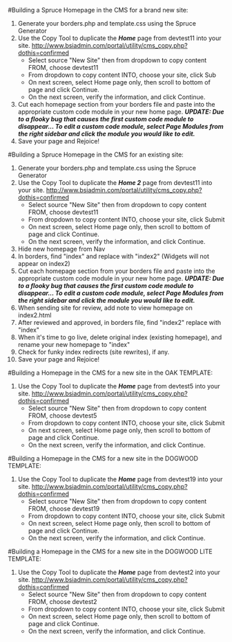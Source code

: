 #Building a Spruce Homepage in the CMS for a brand new site:

1. Generate your borders.php and template.css using the Spruce Generator
2. Use the Copy Tool to duplicate the ***Home*** page from devtest11 into your site.
    http://www.bsiadmin.com/portal/utility/cms_copy.php?dothis=confirmed
    - Select source "New Site" then from dropdown to copy content FROM, choose devtest11 
    - From dropdown to copy content INTO, choose your site, click Sub
    - On next screen, select Home page only, then scroll to bottom of page and click Continue.
    - On the next screen, verify the information, and click Continue.
3. Cut each homepage section from your borders file and paste into the appropriate custom code module in your new home page. 
***UPDATE: Due to a flooky bug that causes the first custom code module to disappear... To edit a custom code module, select Page Modules from the right sidebar and click the module you would like to edit.***
4. Save your page and Rejoice!



#Building a Spruce Homepage in the CMS for an existing site:

1. Generate your borders.php and template.css using the Spruce Generator
2. Use the Copy Tool to duplicate the ***Home 2*** page from devtest11 into your site.
    http://www.bsiadmin.com/portal/utility/cms_copy.php?dothis=confirmed
    - Select source "New Site" then from dropdown to copy content FROM, choose devtest11 
    - From dropdown to copy content INTO, choose your site, click Submit
    - On next screen, select Home page only, then scroll to bottom of page and click Continue.
    - On the next screen, verify the information, and click Continue.
3. Hide new homepage from Nav
6. In borders, find "index" and replace with "index2"
    (Widgets will not appear on index2)
7. Cut each homepage section from your borders file and paste into the appropriate custom code module in your new home page. 
***UPDATE: Due to a flooky bug that causes the first custom code module to disappear... To edit a custom code module, select Page Modules from the right sidebar and click the module you would like to edit.***
8. When sending site for review, add note to view homepage on index2.html
9. After reviewed and approved, in borders file, find "index2" replace with "index"
9. When it's time to go live, delete original index (existing homepage), and rename your new homepage to "index"
10. Check for funky index redirects (site rewrites), if any.
11. Save your page and Rejoice!



#Building a Homepage in the CMS for a new site in the OAK TEMPLATE:
1. Use the Copy Tool to duplicate the ***Home*** page from devtest5 into your site.
    http://www.bsiadmin.com/portal/utility/cms_copy.php?dothis=confirmed
    - Select source "New Site" then from dropdown to copy content FROM, choose devtest5
    - From dropdown to copy content INTO, choose your site, click Submit
    - On next screen, select Home page only, then scroll to bottom of page and click Continue.
    - On the next screen, verify the information, and click Continue.
    
    
    
    
#Building a Homepage in the CMS for a new site in the DOGWOOD TEMPLATE:
1. Use the Copy Tool to duplicate the ***Home*** page from devtest19 into your site.
    http://www.bsiadmin.com/portal/utility/cms_copy.php?dothis=confirmed
    - Select source "New Site" then from dropdown to copy content FROM, choose devtest19
    - From dropdown to copy content INTO, choose your site, click Submit
    - On next screen, select Home page only, then scroll to bottom of page and click Continue.
    - On the next screen, verify the information, and click Continue.
    
    
    

#Building a Homepage in the CMS for a new site in the DOGWOOD LITE TEMPLATE:
1. Use the Copy Tool to duplicate the ***Home*** page from devtest2 into your site.
    http://www.bsiadmin.com/portal/utility/cms_copy.php?dothis=confirmed
    - Select source "New Site" then from dropdown to copy content FROM, choose devtest2
    - From dropdown to copy content INTO, choose your site, click Submit
    - On next screen, select Home page only, then scroll to bottom of page and click Continue.
    - On the next screen, verify the information, and click Continue.
